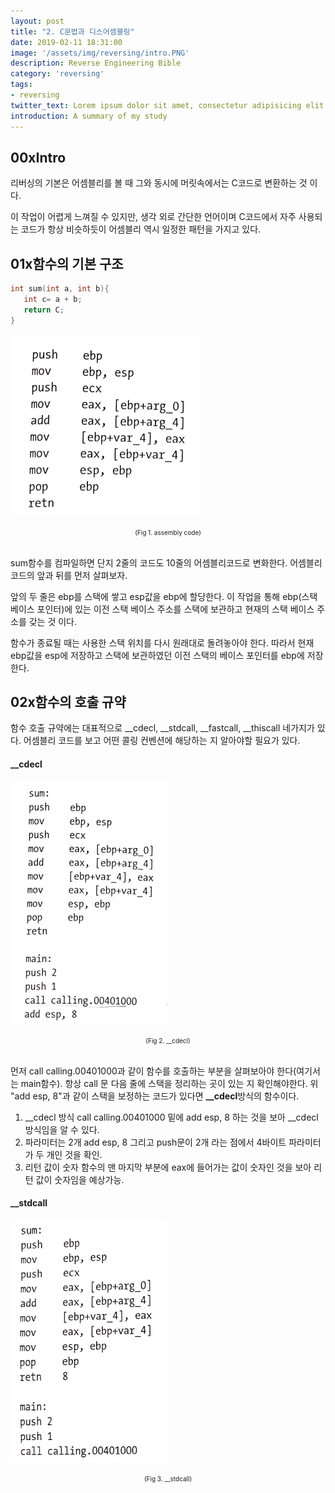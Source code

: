 ```yaml
---
layout: post
title: "2. C문법과 디스어셈블링"
date: 2019-02-11 18:31:00
image: '/assets/img/reversing/intro.PNG'
description: Reverse Engineering Bible
category: 'reversing'
tags:
- reversing
twitter_text: Lorem ipsum dolor sit amet, consectetur adipisicing elit.
introduction: A summary of my study
---
```


## 00xIntro

 리버싱의 기본은 어셈블리를 볼 때 그와 동시에 머릿속에서는 C코드로 변환하는 것 이다.

 이 작업이 어렵게 느껴질 수 있지만, 생각 외로 간단한 언어이며 C코드에서 자주 사용되는 코드가 항상 비슷하듯이 어셈블리 역시 일정한 패턴을 가지고 있다.

 ## 01x함수의 기본 구조

 ~~~c
 int sum(int a, int b){
    int c= a + b;
    return C;
 }
~~~
![problem](/assets/img/reversing/2/fig1.PNG "assembly code")
<center><font size="0.5em">(Fig 1. assembly code)</font></center><br>

sum함수를 컴파일하면 단지 2줄의 코드도 10줄의 어셈블리코드로 변화한다. 어셈블리 코드의 앞과 뒤를 먼저 살펴보자.

앞의 두 줄은 ebp를 스택에 쌓고 esp값을 ebp에 할당한다. 이 작업을 통해 ebp(스택 베이스 포인터)에 있는 이전 스택 베이스 주소를 스택에 보관하고 현재의 스택 베이스 주소를 갖는 것 이다.

함수가 종료될 때는 사용한 스택 위치를 다시 원래대로 돌려놓아야 한다. 따라서 현재 ebp값을 esp에 저장하고 스택에 보관하였던 이전 스택의 베이스 포인터를 ebp에 저장한다.

## 02x함수의 호출 규약

함수 호출 규약에는 대표적으로 __cdecl, __stdcall, __fastcall, __thiscall 네가지가 있다. 어셈블리 코드를 보고 어떤 콜링 컨벤션에 해당하는 지 알아야할 필요가 있다.

#### __cdecl

![problem](/assets/img/reversing/2/fig2.PNG "assembly code")
<center><font size="0.5em">(Fig 2. __cdecl)</font></center><br>

먼저 call calling.00401000과 같이 함수를 호출하는 부분을 살펴보아야 한다(여기서는 main함수). 항상 call 문 다음 줄에 스택을 정리하는 곳이 있는 지 확인해야한다. 위 "add esp, 8"과 같이 스택을 보정하는 코드가 있다면 **__cdecl**방식의 함수이다.

1. __cdecl 방식
    call calling.00401000 밑에 add esp, 8 하는 것을 보아 __cdecl방식임을 알 수 있다.
2. 파라미터는 2개
    add esp, 8 그리고 push문이 2개 라는 점에서 4바이트 파라미터가 두 개인 것을 확인.
3. 리턴 값이 숫자
    함수의 맨 마지막 부분에 eax에 들어가는 값이 숫자인 것을 보아 리턴 값이 숫자임을 예상가능.


#### __stdcall

![problem](/assets/img/reversing/2/fig3.PNG "assembly code")
<center><font size="0.5em">(Fig 3. __stdcall)</font></center><br>

